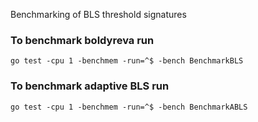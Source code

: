 Benchmarking of BLS threshold signatures


### To benchmark boldyreva run
```go test -cpu 1 -benchmem -run=^$ -bench BenchmarkBLS```

### To benchmark adaptive BLS run
```go test -cpu 1 -benchmem -run=^$ -bench BenchmarkABLS```